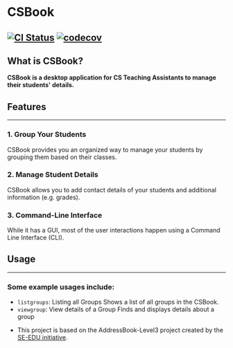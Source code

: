 # CSBook
[![CI Status](https://github.com/se-edu/addressbook-level3/workflows/Java%20CI/badge.svg)](https://github.com/se-edu/addressbook-level3/actions)
[![codecov](https://codecov.io/gh/AY2122S1-CS2103T-T09-3/tp/branch/master/graph/badge.svg?token=ROK6R0FQXN)](https://codecov.io/gh/AY2122S1-CS2103T-T09-3/tp)
---

## What is CSBook?
**CSBook is a desktop application for CS Teaching Assistants to manage their students' details.**

## Features

---
### 1. Group Your Students
CSBook provides you an organized way to manage your students by grouping them based on their classes.

### 2. Manage Student Details
CSBook allows you to add contact details of your students and additional information (e.g. grades).

### 3. Command-Line Interface
While it has a GUI, most of the user interactions happen using a Command Line Interface (CLI).

## Usage

---
### Some example usages include:
- `listgroups`: Listing all Groups
  Shows a list of all groups in the CSBook.
- `viewgroup`: View details of a Group
  Finds and displays details about a group

* This project is based on the AddressBook-Level3 project created by the [SE-EDU initiative](https://se-education.org).
